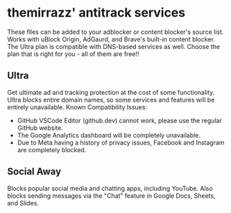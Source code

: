 # themirrazz' antitrack services
These files can be added to your adblocker or content blocker's source list. Works with uBlock Origin, AdGaurd, and Brave's built-in content blocker. The Ultra plan is compatible with DNS-based services as well. Choose the plan that is right for you - all of them are free!!

## Ultra
Get ultimate ad and tracking protection at the cost of some functionality. Ultra blocks entire domain names, so some services and features will be entirely unavailable.
Known Compatibility Issues:
* GitHub VSCode Editor (github.dev) cannot work, please use the regular GitHub website.
* The Google Analytics dashboard will be completely unavailable.
* Due to Meta having a history of privacy issues, Facebook and Instagram are completely blocked.

## Social Away
Blocks popular social media and chatting apps, including YouTube. Also blocks sending messages via the "Chat" feature in Google Docs, Sheets, and Slides.
